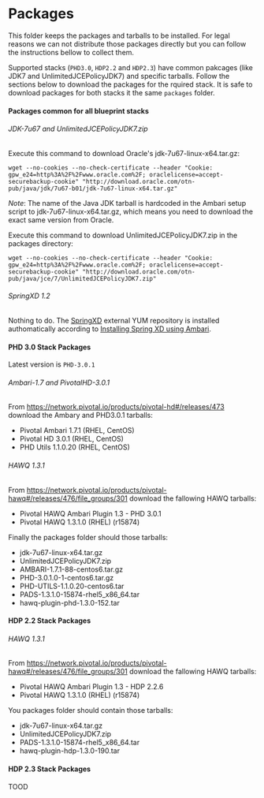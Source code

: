 # Packages
This folder keeps the packages and tarballs to be installed. For legal reasons we can not distribute those packages directly but you can follow the instructions bellow to collect them. 

Supported stacks (`PHD3.0`, `HDP2.2` and `HDP2.3`) have common pakcages (like JDK7 and UnlimitedJCEPolicyJDK7) and specific tarballs. Follow the sections below to download the packages for the rquired stack. It is safe to download packages for both stacks it the same `packages` folder. 

#### Packages common for all blueprint stacks

###### JDK-7u67 and UnlimitedJCEPolicyJDK7.zip
Execute this command to download Oracle's jdk-7u67-linux-x64.tar.gz:
```
wget --no-cookies --no-check-certificate --header "Cookie: gpw_e24=http%3A%2F%2Fwww.oracle.com%2F; oraclelicense=accept-securebackup-cookie" "http://download.oracle.com/otn-pub/java/jdk/7u67-b01/jdk-7u67-linux-x64.tar.gz"
```
*Note*: The name of the Java JDK tarball is hardcoded in the Ambari setup script to jdk-7u67-linux-x64.tar.gz, which means you need to download the exact same version from Oracle.

Execute this command to download  UnlimitedJCEPolicyJDK7.zip in the packages directory:
```
wget --no-cookies --no-check-certificate --header "Cookie: gpw_e24=http%3A%2F%2Fwww.oracle.com%2F; oraclelicense=accept-securebackup-cookie" "http://download.oracle.com/otn-pub/java/jce/7/UnlimitedJCEPolicyJDK7.zip"
```
###### SpringXD 1.2
Nothing to do. The [SpringXD](http://projects.spring.io/spring-xd/) external YUM repository is installed authomatically according to [Installing Spring XD using Ambari](https://github.com/spring-projects/spring-xd-ambari/blob/master/src/docs/asciidoc/InstallingXDwithAmbari.asciidoc).

#### PHD 3.0 Stack Packages
Latest version is `PHD-3.0.1`
###### Ambari-1.7 and PivotalHD-3.0.1
From https://network.pivotal.io/products/pivotal-hd#/releases/473 download the Ambary and PHD3.0.1 tarballs:
* Pivotal Ambari 1.7.1 (RHEL, CentOS)
* Pivotal HD 3.0.1 (RHEL, CentOS)
* PHD Utils 1.1.0.20 (RHEL, CentOS)

###### HAWQ 1.3.1
From https://network.pivotal.io/products/pivotal-hawq#/releases/476/file_groups/301 download the fallowing HAWQ tarballs:
* Pivotal HAWQ Ambari Plugin 1.3 - PHD 3.0.1
* Pivotal HAWQ 1.3.1.0 (RHEL) (r15874)

Finally the packages folder should those tarballs:
* jdk-7u67-linux-x64.tar.gz
* UnlimitedJCEPolicyJDK7.zip
* AMBARI-1.7.1-88-centos6.tar.gz
* PHD-3.0.1.0-1-centos6.tar.gz
* PHD-UTILS-1.1.0.20-centos6.tar
* PADS-1.3.1.0-15874-rhel5_x86_64.tar
* hawq-plugin-phd-1.3.0-152.tar

#### HDP 2.2 Stack Packages
###### HAWQ 1.3.1
From https://network.pivotal.io/products/pivotal-hawq#/releases/476/file_groups/301 download the fallowing HAWQ tarballs:
* Pivotal HAWQ Ambari Plugin 1.3 - HDP 2.2.6
* Pivotal HAWQ 1.3.1.0 (RHEL) (r15874)
 
You packages folder should contain those tarballs:
* jdk-7u67-linux-x64.tar.gz
* UnlimitedJCEPolicyJDK7.zip
* PADS-1.3.1.0-15874-rhel5_x86_64.tar
* hawq-plugin-hdp-1.3.0-190.tar

#### HDP 2.3 Stack Packages

TOOD



